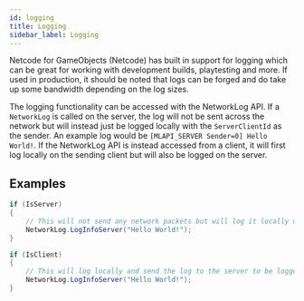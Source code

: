 ```yaml
---
id: logging
title: Logging
sidebar_label: Logging
---
```


 Netcode for GameObjects (Netcode) has built in support for logging which can be great for working with development builds, playtesting and more. If used in production, it should be noted that logs can be forged and do take up some bandwidth depending on the log sizes.

The logging functionality can be accessed with the NetworkLog API. If a `NetworkLog` is called on the server, the log will not be sent across the network but will instead just be logged locally with the `ServerClientId` as the sender. An example log would be `[MLAPI_SERVER Sender=0] Hello World!`. If the NetworkLog API is instead accessed from a client, it will first log locally on the sending client but will also be logged on the server.

## Examples

```csharp
if (IsServer)
{
    // This will not send any network packets but will log it locally on the server
    NetworkLog.LogInfoServer("Hello World!");
}

if (IsClient)
{
    // This will log locally and send the log to the server to be logged there aswell
    NetworkLog.LogInfoServer("Hello World!");
}
```